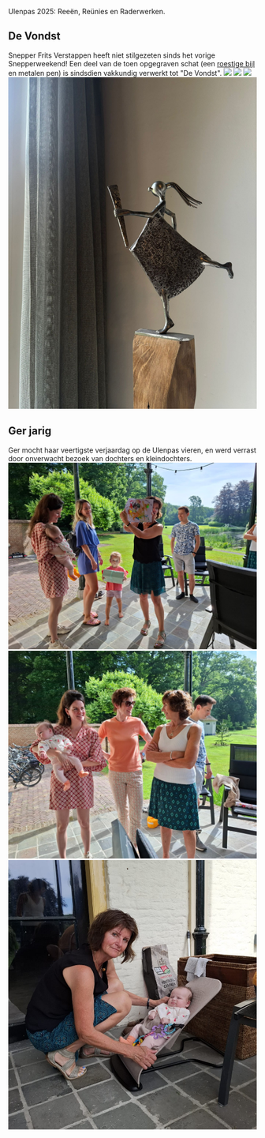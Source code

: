 Ulenpas 2025: Reeën, Reünies en Raderwerken.

## De Vondst
Snepper Frits Verstappen heeft niet stilgezeten sinds het vorige Snepperweekend! Een deel van de toen opgegraven schat (een [roestige bijl](/assets/w2024/Tevens%20werd%20een%20bijl%20gevonden.jpg) en metalen pen) is sindsdien vakkundig verwerkt tot "De Vondst".
![](/assets/w2025/IMG20250529192937.jpg)
![](/assets/w2025/IMG20250529193015.jpg)
![](/assets/w2025/IMG20250529193018.jpg)
![](/assets/w2025/De%20Vondst.jpeg)


## Ger jarig
Ger mocht haar veertigste verjaardag op de Ulenpas vieren, en werd verrast door onverwacht bezoek van dochters en kleindochters.
![](/assets/w2025/Tekeningen%20voor%20oma%20Ger.jpeg)
![](/assets/w2025/Eerste%20keer%20Ulenpas%20voor%20kleine%20Cleo.jpeg)
![](/assets/w2025/Cleo%20en%20oma%20Ger.jpeg)

